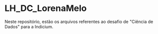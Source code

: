 # LH_DC_LorenaMelo
Neste repositório, estão os arquivos referentes ao desafio de "Ciência de Dados" para a Indicium.
